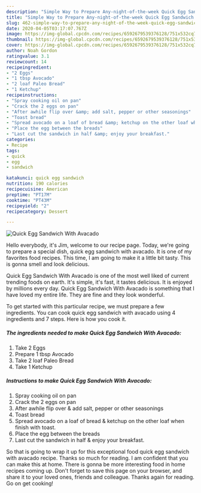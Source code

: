 ```yaml
---
description: "Simple Way to Prepare Any-night-of-the-week Quick Egg Sandwich With Avacado"
title: "Simple Way to Prepare Any-night-of-the-week Quick Egg Sandwich With Avacado"
slug: 462-simple-way-to-prepare-any-night-of-the-week-quick-egg-sandwich-with-avacado
date: 2020-04-05T03:17:07.767Z
image: https://img-global.cpcdn.com/recipes/6592679539376128/751x532cq70/quick-egg-sandwich-with-avacado-recipe-main-photo.jpg
thumbnail: https://img-global.cpcdn.com/recipes/6592679539376128/751x532cq70/quick-egg-sandwich-with-avacado-recipe-main-photo.jpg
cover: https://img-global.cpcdn.com/recipes/6592679539376128/751x532cq70/quick-egg-sandwich-with-avacado-recipe-main-photo.jpg
author: Noah Gordon
ratingvalue: 3.1
reviewcount: 14
recipeingredient:
- "2 Eggs"
- "1 tbsp Avocado"
- "2 loaf Paleo Bread"
- "1 Ketchup"
recipeinstructions:
- "Spray cooking oil on pan"
- "Crack the 2 eggs on pan"
- "After awhile flip over &amp; add salt, pepper or other seasonings"
- "Toast bread"
- "Spread avocado on a loaf of bread &amp; ketchup on the other loaf when finish with toast."
- "Place the egg between the breads"
- "Last cut the sandwich in half &amp; enjoy your breakfast."
categories:
- Recipe
tags:
- quick
- egg
- sandwich

katakunci: quick egg sandwich 
nutrition: 190 calories
recipecuisine: American
preptime: "PT17M"
cooktime: "PT43M"
recipeyield: "2"
recipecategory: Dessert

---
```



![Quick Egg Sandwich With Avacado](https://img-global.cpcdn.com/recipes/6592679539376128/751x532cq70/quick-egg-sandwich-with-avacado-recipe-main-photo.jpg)

Hello everybody, it's Jim, welcome to our recipe page. Today, we're going to prepare a special dish, quick egg sandwich with avacado. It is one of my favorites food recipes. This time, I am going to make it a little bit tasty. This is gonna smell and look delicious.

Quick Egg Sandwich With Avacado is one of the most well liked of current trending foods on earth. It's simple, it's fast, it tastes delicious. It is enjoyed by millions every day. Quick Egg Sandwich With Avacado is something that I have loved my entire life. They are fine and they look wonderful.




To get started with this particular recipe, we must prepare a few ingredients. You can cook quick egg sandwich with avacado using 4 ingredients and 7 steps. Here is how you cook it.

##### The ingredients needed to make Quick Egg Sandwich With Avacado:

1. Take 2 Eggs
1. Prepare 1 tbsp Avocado
1. Take 2 loaf Paleo Bread
1. Take 1 Ketchup




##### Instructions to make Quick Egg Sandwich With Avacado:

1. Spray cooking oil on pan
1. Crack the 2 eggs on pan
1. After awhile flip over &amp; add salt, pepper or other seasonings
1. Toast bread
1. Spread avocado on a loaf of bread &amp; ketchup on the other loaf when finish with toast.
1. Place the egg between the breads
1. Last cut the sandwich in half &amp; enjoy your breakfast.




So that is going to wrap it up for this exceptional food quick egg sandwich with avacado recipe. Thanks so much for reading. I am confident that you can make this at home. There is gonna be more interesting food in home recipes coming up. Don't forget to save this page on your browser, and share it to your loved ones, friends and colleague. Thanks again for reading. Go on get cooking!
